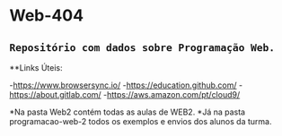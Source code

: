 ﻿# Web-404

`Repositório com dados sobre Programação Web.`
-------------

**Links Úteis:

-https://www.browsersync.io/
-https://education.github.com/
-https://about.gitlab.com/
-https://aws.amazon.com/pt/cloud9/


*Na pasta Web2 contém todas as aulas de WEB2.
*Já na pasta programacao-web-2 todos os exemplos e envios dos alunos da turma.